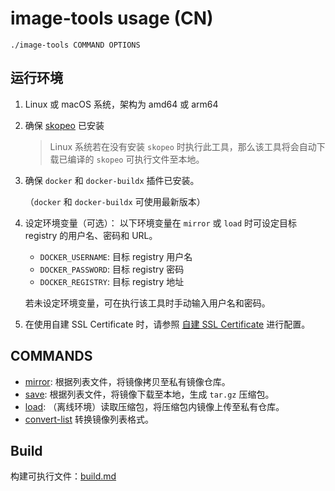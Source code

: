 # image-tools usage (CN)

```
./image-tools COMMAND OPTIONS
```

## 运行环境

1. Linux 或 macOS 系统，架构为 amd64 或 arm64
1. 确保 [skopeo](https://github.com/containers/skopeo) 已安装
    > Linux 系统若在没有安装 `skopeo` 时执行此工具，那么该工具将会自动下载已编译的 `skopeo` 可执行文件至本地。
1. 确保 `docker` 和 `docker-buildx` 插件已安装。

    （`docker` 和 `docker-buildx` 可使用最新版本）

1. 设定环境变量（可选）：
    以下环境变量在 `mirror` 或 `load` 时可设定目标 registry 的用户名、密码和 URL。
    - `DOCKER_USERNAME`: 目标 registry 用户名
    - `DOCKER_PASSWORD`: 目标 registry 密码
    - `DOCKER_REGISTRY`: 目标 registry 地址

    若未设定环境变量，可在执行该工具时手动输入用户名和密码。
1. 在使用自建 SSL Certificate 时，请参照 [自建 SSL Certificate](./self-signed-ssl.md) 进行配置。
## COMMANDS

- [mirror](./mirror.md): 根据列表文件，将镜像拷贝至私有镜像仓库。
- [save](./save.md): 根据列表文件，将镜像下载至本地，生成 `tar.gz` 压缩包。
- [load](./load.md): （离线环境）读取压缩包，将压缩包内镜像上传至私有仓库。
- [convert-list](./convert-list.md) 转换镜像列表格式。

## Build

构建可执行文件：[build.md](./build.md)
